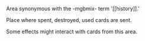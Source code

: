 Area synonymous with the -mgbmix- term '[[history]].'

Place where spent, destroyed, used cards are sent. 

Some effects might interact with cards from this area.

